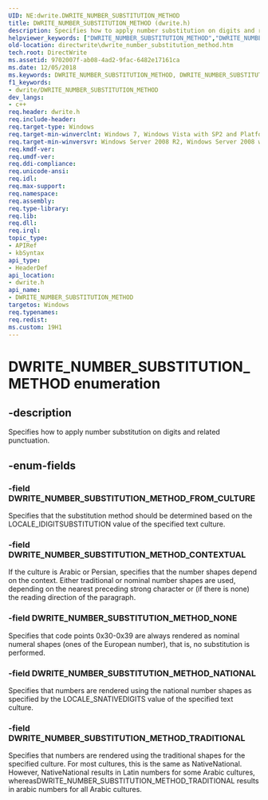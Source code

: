 ```yaml
---
UID: NE:dwrite.DWRITE_NUMBER_SUBSTITUTION_METHOD
title: DWRITE_NUMBER_SUBSTITUTION_METHOD (dwrite.h)
description: Specifies how to apply number substitution on digits and related punctuation.helpviewer_keywords: ["DWRITE_NUMBER_SUBSTITUTION_METHOD","DWRITE_NUMBER_SUBSTITUTION_METHOD enumeration [Direct Write]","DWRITE_NUMBER_SUBSTITUTION_METHOD_CONTEXTUAL","DWRITE_NUMBER_SUBSTITUTION_METHOD_FROM_CULTURE","DWRITE_NUMBER_SUBSTITUTION_METHOD_NATIONAL","DWRITE_NUMBER_SUBSTITUTION_METHOD_NONE","DWRITE_NUMBER_SUBSTITUTION_METHOD_TRADITIONAL","directwrite.dwrite_number_substitution_method","dwrite/DWRITE_NUMBER_SUBSTITUTION_METHOD","dwrite/DWRITE_NUMBER_SUBSTITUTION_METHOD_CONTEXTUAL","dwrite/DWRITE_NUMBER_SUBSTITUTION_METHOD_FROM_CULTURE","dwrite/DWRITE_NUMBER_SUBSTITUTION_METHOD_NATIONAL","dwrite/DWRITE_NUMBER_SUBSTITUTION_METHOD_NONE","dwrite/DWRITE_NUMBER_SUBSTITUTION_METHOD_TRADITIONAL"]
old-location: directwrite\dwrite_number_substitution_method.htm
tech.root: DirectWrite
ms.assetid: 9702007f-ab08-4ad2-9fac-6482e17161ca
ms.date: 12/05/2018
ms.keywords: DWRITE_NUMBER_SUBSTITUTION_METHOD, DWRITE_NUMBER_SUBSTITUTION_METHOD enumeration [Direct Write], DWRITE_NUMBER_SUBSTITUTION_METHOD_CONTEXTUAL, DWRITE_NUMBER_SUBSTITUTION_METHOD_FROM_CULTURE, DWRITE_NUMBER_SUBSTITUTION_METHOD_NATIONAL, DWRITE_NUMBER_SUBSTITUTION_METHOD_NONE, DWRITE_NUMBER_SUBSTITUTION_METHOD_TRADITIONAL, directwrite.dwrite_number_substitution_method, dwrite/DWRITE_NUMBER_SUBSTITUTION_METHOD, dwrite/DWRITE_NUMBER_SUBSTITUTION_METHOD_CONTEXTUAL, dwrite/DWRITE_NUMBER_SUBSTITUTION_METHOD_FROM_CULTURE, dwrite/DWRITE_NUMBER_SUBSTITUTION_METHOD_NATIONAL, dwrite/DWRITE_NUMBER_SUBSTITUTION_METHOD_NONE, dwrite/DWRITE_NUMBER_SUBSTITUTION_METHOD_TRADITIONAL
f1_keywords:
- dwrite/DWRITE_NUMBER_SUBSTITUTION_METHOD
dev_langs:
- c++
req.header: dwrite.h
req.include-header: 
req.target-type: Windows
req.target-min-winverclnt: Windows 7, Windows Vista with SP2 and Platform Update for Windows Vista [desktop apps \| UWP apps]
req.target-min-winversvr: Windows Server 2008 R2, Windows Server 2008 with SP2 and Platform Update for Windows Server 2008 [desktop apps \| UWP apps]
req.kmdf-ver: 
req.umdf-ver: 
req.ddi-compliance: 
req.unicode-ansi: 
req.idl: 
req.max-support: 
req.namespace: 
req.assembly: 
req.type-library: 
req.lib: 
req.dll: 
req.irql: 
topic_type:
- APIRef
- kbSyntax
api_type:
- HeaderDef
api_location:
- dwrite.h
api_name:
- DWRITE_NUMBER_SUBSTITUTION_METHOD
targetos: Windows
req.typenames: 
req.redist: 
ms.custom: 19H1
---
```


# DWRITE_NUMBER_SUBSTITUTION_METHOD enumeration


## -description


Specifies how to apply number substitution on digits and related punctuation.


## -enum-fields




### -field DWRITE_NUMBER_SUBSTITUTION_METHOD_FROM_CULTURE

Specifies that the substitution method should be determined based on the LOCALE_IDIGITSUBSTITUTION value of the specified text culture.


### -field DWRITE_NUMBER_SUBSTITUTION_METHOD_CONTEXTUAL

If the culture is Arabic or Persian, specifies that the number shapes depend on the context. Either traditional or nominal number shapes are used, depending on the nearest preceding strong character or (if there is none) the reading direction of the paragraph.


### -field DWRITE_NUMBER_SUBSTITUTION_METHOD_NONE

Specifies that code points 0x30-0x39 are always rendered as nominal numeral shapes (ones of the European number), that is, no substitution is performed.


### -field DWRITE_NUMBER_SUBSTITUTION_METHOD_NATIONAL

Specifies that numbers are rendered using the national number shapes as specified by the LOCALE_SNATIVEDIGITS value of the specified text culture.


### -field DWRITE_NUMBER_SUBSTITUTION_METHOD_TRADITIONAL

Specifies that numbers are rendered using the traditional shapes for the specified culture. For most cultures, this is the same as NativeNational. However, NativeNational results in Latin numbers for some Arabic cultures, whereasDWRITE_NUMBER_SUBSTITUTION_METHOD_TRADITIONAL results in arabic numbers for all Arabic cultures.

